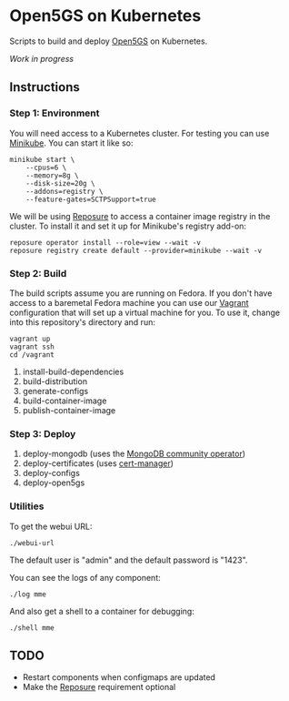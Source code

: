 Open5GS on Kubernetes
=====================

Scripts to build and deploy [Open5GS](https://open5gs.org/) on Kubernetes.

*Work in progress*


Instructions
------------

### Step 1: Environment

You will need access to a Kubernetes cluster. For testing you can use
[Minikube](https://minikube.sigs.k8s.io/). You can start it like so:

    minikube start \
        --cpus=6 \
        --memory=8g \
        --disk-size=20g \
        --addons=registry \
        --feature-gates=SCTPSupport=true

We will be using [Reposure](https://github.com/tliron/reposure) to access a container image registry in the
cluster. To install it and set it up for Minikube's registry add-on:

    reposure operator install --role=view --wait -v
    reposure registry create default --provider=minikube --wait -v

### Step 2: Build

The build scripts assume you are running on Fedora. If you don't have access to a baremetal Fedora
machine you can use our [Vagrant](https://www.vagrantup.com/) configuration that will set up a virtual
machine for you. To use it, change into this repository's directory and run:

    vagrant up
    vagrant ssh
    cd /vagrant

1. install-build-dependencies
2. build-distribution
3. generate-configs
4. build-container-image
5. publish-container-image

### Step 3: Deploy

1. deploy-mongodb (uses the [MongoDB community operator](https://github.com/mongodb/mongodb-kubernetes-operator))
2. deploy-certificates (uses [cert-manager](https://github.com/jetstack/cert-manager))
3. deploy-configs
4. deploy-open5gs

### Utilities

To get the webui URL:

    ./webui-url

The default user is "admin" and the default password is "1423".

You can see the logs of any component:

    ./log mme

And also get a shell to a container for debugging:

    ./shell mme


TODO
----

* Restart components when configmaps are updated
* Make the [Reposure](https://reposure.puccini.cloud/) requirement optional
